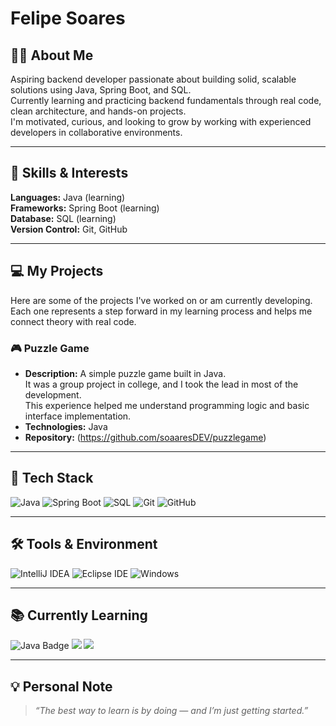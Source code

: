 # Felipe Soares

## 👨‍💻 About Me

Aspiring backend developer passionate about building solid, scalable solutions using Java, Spring Boot, and SQL.  
Currently learning and practicing backend fundamentals through real code, clean architecture, and hands-on projects.  
I'm motivated, curious, and looking to grow by working with experienced developers in collaborative environments.

---

## 🧠 Skills & Interests

**Languages:** Java (learning)  
**Frameworks:** Spring Boot (learning)  
**Database:** SQL (learning)  
**Version Control:** Git, GitHub

---

## 💻 My Projects

Here are some of the projects I've worked on or am currently developing.  
Each one represents a step forward in my learning process and helps me connect theory with real code.

### 🎮 Puzzle Game

- **Description:** A simple puzzle game built in Java.  
  It was a group project in college, and I took the lead in most of the development.  
  This experience helped me understand programming logic and basic interface implementation.
- **Technologies:** Java  
- **Repository:** (https://github.com/soaaresDEV/puzzlegame)

---

## 🚀 Tech Stack

<p align="left">
  <img src="https://img.shields.io/badge/Java-007396?style=for-the-badge&logo=java&logoColor=white" alt="Java"/>
  <img src="https://img.shields.io/badge/Spring_Boot-6DB33F?style=for-the-badge&logo=spring-boot&logoColor=white" alt="Spring Boot"/>
  <img src="https://img.shields.io/badge/SQL-003B57?style=for-the-badge&logo=mysql&logoColor=white" alt="SQL"/>
  <img src="https://img.shields.io/badge/Git-F05032?style=for-the-badge&logo=git&logoColor=white" alt="Git"/>
  <img src="https://img.shields.io/badge/GitHub-100000?style=for-the-badge&logo=github&logoColor=white" alt="GitHub"/>
</p>

---

## 🛠️ Tools & Environment

<p align="left">
  <img src="https://img.shields.io/badge/IntelliJ_IDEA-000000?style=for-the-badge&logo=intellijidea&logoColor=white" alt="IntelliJ IDEA"/>
  <img src="https://img.shields.io/badge/Eclipse-2C2255?style=for-the-badge&logo=eclipse&logoColor=white" alt="Eclipse IDE"/>
  <img src="https://img.shields.io/badge/Windows-0078D6?style=for-the-badge&logo=windows&logoColor=white" alt="Windows"/>
</p>

---

## 📚 Currently Learning

<p align="left">
  <img src="https://img.shields.io/badge/Java-Beginner-green?style=flat-square&logo=openjdk&logoColor=white" alt="Java Badge"/>
  <img src="https://img.shields.io/badge/Spring_Boot-Beginner-green?style=flat-square&logo=springboot"/>
  <img src="https://img.shields.io/badge/SQL-Beginner-green?style=flat-square&logo=mysql"/>
</p>

---
## 💡 Personal Note

> *“The best way to learn is by doing — and I’m just getting started.”*
